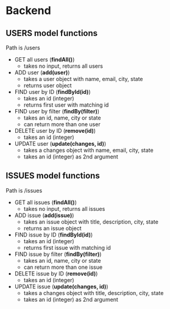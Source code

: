 # Backend

## USERS model functions
Path is /users
* GET all users (__findAll()__)
    * takes no input, returns all users
* ADD user (__add(user)__)
    * takes a user object with name, email, city, state
    * returns user object
* FIND user by ID (__findById(id)__)
    * takes an id (integer)
    * returns first user with matching id
* FIND user by filter (__findBy(filter)__)
    * takes an id, name, city or state
    * can return more than one user
* DELETE user by ID (__remove(id)__)
    * takes an id (integer)
* UPDATE user (__update(changes, id)__)
    * takes a changes object with name, email, city, state
    * takes an id (integer) as 2nd argument

## ISSUES model functions
Path is /issues
* GET all issues (__findAll()__)
    * takes no input, returns all issues
* ADD issue (__add(issue)__)
    * takes an issue object with title, description, city, state
    * returns an issue object
* FIND issue by ID (__findById(id)__)
    * takes an id (integer)
    * returns first issue with matching id
* FIND issue by filter (__findBy(filter)__)
    * takes an id, name, city or state
    * can return more than one issue
* DELETE issue by ID (__remove(id)__)
    * takes an id (integer)
* UPDATE issue (__update(changes, id)__)
    * takes a changes object with title, description, city, state
    * takes an id (integer) as 2nd argument